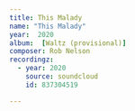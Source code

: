```yaml
---
title: This Malady
name: "This Malady"
year:  2020
album: 	[Waltz (provisional)]
composer: Rob Nelson
recordingz:
  - year: 2020
    source: soundcloud
    id: 837304519

---
```


